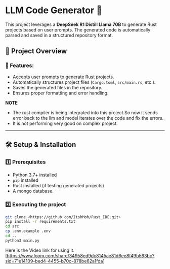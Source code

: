 # LLM Code Generator 🚀

This project leverages a **DeepSeek R1 Distill Llama 70B** to generate Rust projects based on user prompts. The generated code is automatically parsed and saved in a structured repository format.

## 📜 Project Overview

### 🔹 Features:
- Accepts user prompts to generate Rust projects.
- Automatically structures project files (`Cargo.toml`, `src/main.rs`, etc.).
- Saves the generated files in the repository.
- Ensures proper formatting and error handling.

**NOTE**

- The rust compiler is being integrated into this project.So now it sends error back to the llm and model iterates over the code and fix the errors.
- It is not performing very good on complex project.
---

## 🛠️ Setup & Installation

### 1️⃣ Prerequisites
- Python 3.7+ installed
- `pip` installed
- Rust installed (if testing generated projects)
- A mongo database.

### 2️⃣ Executing the project
```sh
git clone <https://github.com/ItshMoh/Rust_IDE.git>
pip install -r requirements.txt
cd src
cp .env.example .env
cd ..
python3 main.py

```
Here is the Video link for using it. [https://www.loom.com/share/34958ed9dc8145ae81d6ee8f49b563bc?sid=71e14109-bed4-4455-b70c-878be62a1fda]
